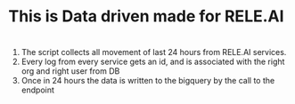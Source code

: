 # This is Data driven made for RELE.AI
#
1. The script collects all movement of last 24 hours from RELE.AI services.
2. Every log from every service gets an id, and is associated with the right org and right user from DB
3. Once in 24 hours the data is written to the bigquery by the call to the endpoint